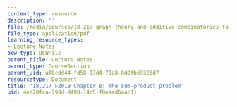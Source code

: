 ```yaml
---
content_type: resource
description: ''
file: /media/courses/18-217-graph-theory-and-additive-combinatorics-fall-2019/4ed20fca799dd49814d5f8eaad6aac11_MIT18_217F19_ch8.pdf
file_type: application/pdf
learning_resource_types:
- Lecture Notes
ocw_type: OCWFile
parent_title: Lecture Notes
parent_type: CourseSection
parent_uid: af8cdd44-fd58-17d4-70a8-8d9fb69323d7
resourcetype: Document
title: '18.217 F2019 Chapter 8: The sum-product problem'
uid: 4ed20fca-799d-d498-14d5-f8eaad6aac11
---
```

